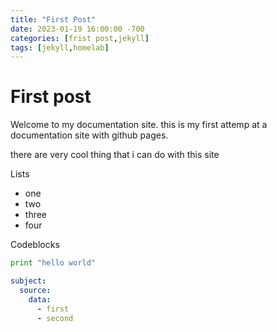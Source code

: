 ```yaml
---
title: "First Post"
date: 2023-01-19 16:00:00 -700
categories: [frist post,jekyll]
tags: [jekyll,homelab]
---
```


# First post

Welcome to my documentation site. this is my first attemp at a documentation site with github pages. 

there are very cool thing that i can do with this site

Lists
* one
* two
* three
* four

Codeblocks
```python
print "hello world"
```

```yml
subject: 
  source:
    data:
      - first
      - second
```